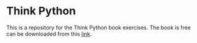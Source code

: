 # Think Python

This is a repository for the Think Python book exercises. The book is free can be downloaded from this [link](https://greenteapress.com/wp/think-python/).
